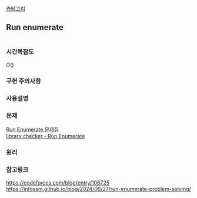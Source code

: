[카테고리](/README.md)
## Run enumerate
```cpp

```
### 시간복잡도
$O()$   

### 구현 주의사항


### 사용설명


### 문제
[Run Enumerate 문제집](https://www.acmicpc.net/workbook/view/5994)   
[library checker - Run Enumerate](https://judge.yosupo.jp/problem/runenumerate)   

### 원리

### 참고링크
https://codeforces.com/blog/entry/106725   
https://infossm.github.io/blog/2024/06/27/run-enumerate-problem-solving/   